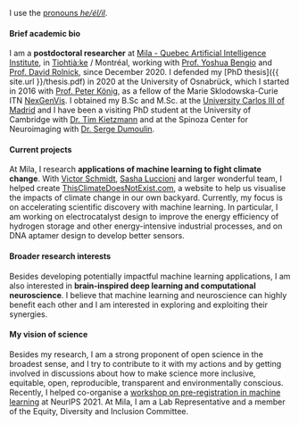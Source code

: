 I use the [pronouns _he/él/il_](http://pronoun.is/he).

#### Brief academic bio
I am a **postdoctoral researcher** at [Mila - Quebec Artificial Intelligence Institute](https://mila.quebec/), in [Tiohtià:ke](https://www.concordia.ca/indigenous/resources/territorial-acknowledgement.html) / Montréal, working with [Prof. Yoshua Bengio](https://yoshuabengio.org/) and [Prof. David Rolnick](https://davidrolnick.com/), since December 2020. I defended my [PhD thesis]({{ site.url }}/thesis.pdf) in 2020 at the University of Osnabrück, which I started in 2016 with [Prof. Peter König](https://portal.ikw.uni-osnabrueck.de/~NBP/PeterKoenig.html), as a fellow of the Marie Sklodowska-Curie ITN [NexGenVis](https://www.nextgenvis.eu). I obtained my B.Sc and M.Sc. at the [University Carlos III of Madrid](https://www.uc3m.es/Home) and I have been a visiting PhD student at the University of Cambridge with [Dr. Tim Kietzmann](http://www.timkietzmann.de/) and at the Spinoza Center for Neuroimaging with [Dr. Serge Dumoulin](http://www.spinozacentre.nl/dumoulin/).

#### Current projects
At Mila, I research **applications of machine learning to fight climate change**. With [Victor Schmidt](https://vict0rs.ch/), [Sasha Luccioni](https://www.sashaluccioni.com/) and larger wonderful team, I helped create [ThisClimateDoesNotExist.com](https://thisclimatedoesnotexist.com/), a website to help us visualise the impacts of climate change in our own backyard. Currently, my focus is on accelerating scientific discovery with machine learning. In particular, I am working on electrocatalyst design to improve the energy efficiency of hydrogen storage and other energy-intensive industrial processes, and on DNA aptamer design to develop better sensors.

#### Broader research interests 
Besides developing potentially impactful machine learning applications, I am also interested in **brain-inspired deep learning and computational neuroscience**. I believe that machine learning and neuroscience can highly benefit each other and I am interested in exploring and exploiting their synergies.

#### My vision of science
Besides my research, I am a strong proponent of open science in the broadest sense, and I try to contribute to it with my actions and by getting involved in discussions about how to make science more inclusive, equitable, open, reproducible, transparent and environmentally conscious. Recently, I helped co-organise a [workshop on pre-registration in machine learning](https://preregister.science/) at NeurIPS 2021. At Mila, I am a Lab Representative and a member of the Equity, Diversity and Inclusion Committee.
